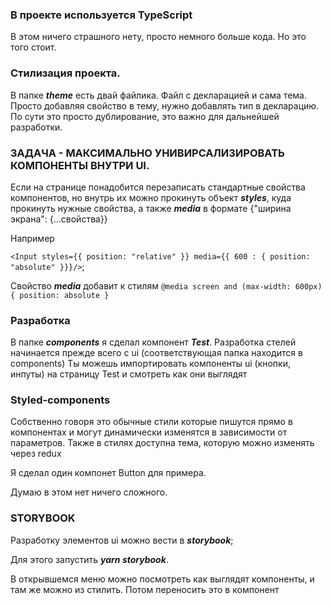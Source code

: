 ### В проекте используется TypeScript

В этом ничего страшного нету, просто немного больше кода. Но это того стоит.

### Стилизация проекта. 

В папке ***theme*** есть двай файлика. Файл с декларацией и сама тема.
Просто добавляя свойство в тему, нужно добавлять тип в декларацию. По сути это просто 
дублирование, это важно для дальнейшей разработки.

### ЗАДАЧА - МАКСИМАЛЬНО УНИВИРСАЛИЗИРОВАТЬ КОМПОНЕНТЫ ВНУТРИ UI.

Если на странице понадобится перезаписать стандартные свойства компонентов, но внутрь их можно прокинуть
объeкт ***styles***, куда прокинуть нужные свойства, а также ***media*** в формате {"ширина экрана": {...свойства}}

Например

`<Input styles={{ position: "relative" }} media={{ 600 : { position: "absolute" }}}/>`;

Свойство ***media*** добавит к стилям `@media screen and (max-width: 600px) { position: absolute }`

### Разработка

В папке ***components*** я сделал компонент ***Test***.
Разработка стелей начинается прежде всего с ui (соответствующая папка находится в components)
Ты можешь импортировать компоненты ui (кнопки, инпуты) на страницу Test и смотреть как они выглядят

### Styled-components
Собственно говоря это обычные стили которые пишутся прямо в компонентах и могут динамически
изменятся в зависимости от параметров. Также в стилях доступна тема, которую можно изменять через redux

Я сделал один компонет Button для примера.

Думаю в этом нет ничего сложного.

### STORYBOOK

Разработку элементов ui можно вести в ***storybook***;

Для этого запустить ***yarn storybook***.

В открывшемся меню можно посмотреть как выглядят компоненты, и там же можно из стилить. Потом переносить это в 
компонент 

